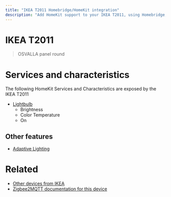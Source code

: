 ```yaml
---
title: "IKEA T2011 Homebridge/HomeKit integration"
description: "Add HomeKit support to your IKEA T2011, using Homebridge, Zigbee2MQTT and homebridge-z2m."
---
```

<!---
This file has been GENERATED using src/docgen/docgen.ts
DO NOT EDIT THIS FILE MANUALLY!
-->
# IKEA T2011
> OSVALLA panel round


# Services and characteristics
The following HomeKit Services and Characteristics are exposed by
the IKEA T2011

* [Lightbulb](../../light.md)
  * Brightness
  * Color Temperature
  * On

## Other features
* [Adaptive Lighting](../../light.md)

# Related
* [Other devices from IKEA](../index.md#ikea)
* [Zigbee2MQTT documentation for this device](https://www.zigbee2mqtt.io/devices/T2011.html)